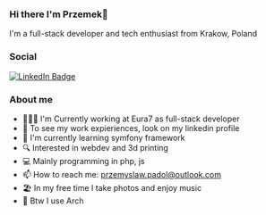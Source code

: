 ### Hi there I'm Przemek👋

I'm a full-stack developer and tech enthusiast from Krakow, Poland

### Social 

<div id="badges">
  <a href="https://www.linkedin.com/in/przemyslaw-padol">
    <img src="https://img.shields.io/badge/LinkedIn-2986CC?style=for-the-badge&logo=linkedin" alt="LinkedIn Badge"/>
  </a>
</div>

### About me

- 🧑🏻‍💻 I'm Currently working at Eura7 as full-stack developer
- 📄 To see my work expieriences, look on my linkedin profile
- 🌱 I'm currently learning symfony framework
- 🔍 Interested in webdev and 3d printing
- 💻 Mainly programming in php, js
- 📫 How to reach me: przemyslaw.padol@outlook.com
- 🏖️ In my free time I take photos and enjoy music
- 🐧 Btw I use Arch

<!--
**hellisdigital/hellisdigital** is a ✨ _special_ ✨ repository because its `README.md` (this file) appears on your GitHub profile.

Here are some ideas to get you started:

- 🔭 I’m currently working on ...
- 🌱 I’m currently learning ...
- 👯 I’m looking to collaborate on ...
- 🤔 I’m looking for help with ...
- 💬 Ask me about ...
- 📫 How to reach me: ...
- 😄 Pronouns: ...
- ⚡ Fun fact: ...
-->
